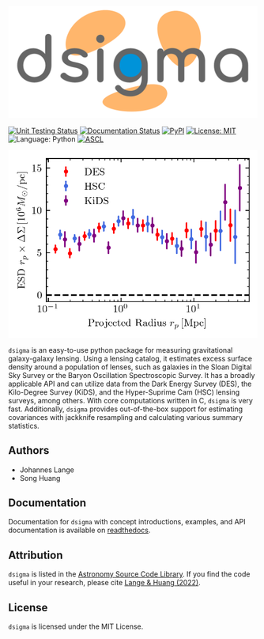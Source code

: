 ![logo](https://raw.githubusercontent.com/johannesulf/dsigma/documentation/docs/dsigma.png)

[![Unit Testing Status](https://img.shields.io/github/workflow/status/johannesulf/dsigma/tests?label=tests)](https://github.com/johannesulf/dsigma/actions)
[![Documentation Status](https://img.shields.io/readthedocs/dsigma)](https://dsigma.readthedocs.io/en/latest/)
[![PyPI](https://img.shields.io/pypi/v/dsigma?color=blue)](https://pypi.org/project/dsigma/)
[![License: MIT](https://img.shields.io/github/license/johannesulf/dsigma?color=blue)](https://raw.githubusercontent.com/johannesulf/dsigma/main/LICENSE)
![Language: Python](https://img.shields.io/github/languages/top/johannesulf/dsigma)
[![ASCL](https://img.shields.io/badge/ascl-2204.006-orange.svg?style=flat)](https://ascl.net/2204.006)

![plot](https://raw.githubusercontent.com/johannesulf/dsigma/main/docs/plot.png)

`dsigma` is an easy-to-use python package for measuring gravitational galaxy-galaxy lensing. Using a lensing catalog, it estimates excess surface density around a population of lenses, such as galaxies in the Sloan Digital Sky Survey or the Baryon Oscillation Spectroscopic Survey. It has a broadly applicable API and can utilize data from the Dark Energy Survey (DES), the Kilo-Degree Survey (KiDS), and the Hyper-Suprime Cam (HSC) lensing surveys, among others. With core computations written in C, `dsigma` is very fast. Additionally, `dsigma` provides out-of-the-box support for estimating covariances with jackknife resampling and calculating various summary statistics.

## Authors

* Johannes Lange
* Song Huang

## Documentation

Documentation for `dsigma` with concept introductions, examples, and API documentation is available on [readthedocs](https://dsigma.readthedocs.io/).

## Attribution

`dsigma` is listed in the [Astronomy Source Code Library](https://ascl.net/2204.006). If you find the code useful in your research, please cite [Lange & Huang (2022)](https://ui.adsabs.harvard.edu/abs/2022ascl.soft04006L/abstract).

## License

`dsigma` is licensed under the MIT License.
